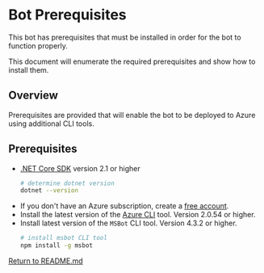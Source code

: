 # Bot Prerequisites
This bot has prerequisites that must be installed in order for the bot to function properly.

This document will enumerate the required prerequisites and show how to install them.

## Overview
Prerequisites are provided that will enable the bot to be deployed to Azure using additional CLI tools.

## Prerequisites
- [.NET Core SDK][2] version 2.1 or higher
	```bash
	# determine dotnet version
	dotnet --version
	```
- If you don't have an Azure subscription, create a [free account][3].
- Install the latest version of the [Azure CLI][4] tool. Version 2.0.54 or higher.
- Install latest version of the `MSBot` CLI tool. Version 4.3.2 or higher.
    ```bash
    # install msbot CLI tool
    npm install -g msbot
    ```
[Return to README.md][1]

[1]: ./README.md
[2]: https://nodejs.org
[3]: https://azure.microsoft.com/free/
[4]: https://docs.microsoft.com/cli/azure/install-azure-cli?view=azure-cli-latest
